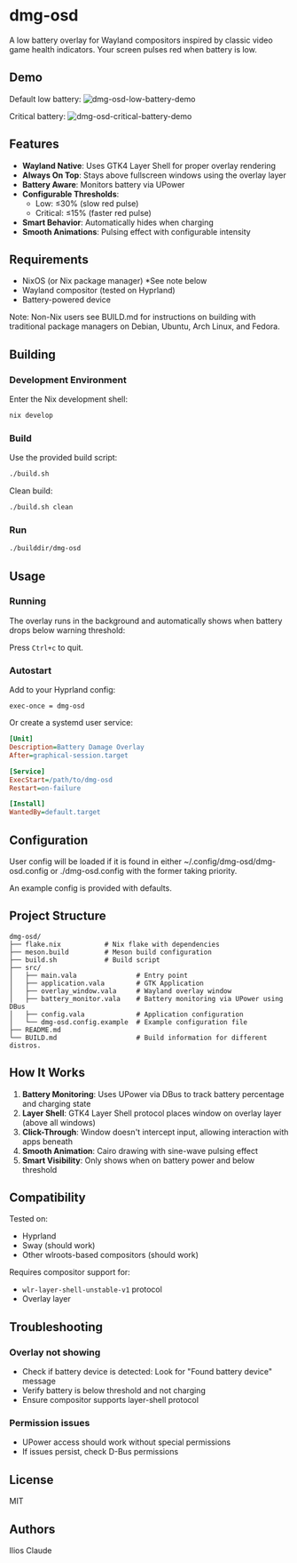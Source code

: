 # dmg-osd

A low battery overlay for Wayland compositors inspired by classic video game health indicators. Your screen pulses red when battery is low.

## Demo

Default low battery:
![dmg-osd-low-battery-demo](https://github.com/user-attachments/assets/c35754d5-26a9-4da4-a929-c6309cae2501)

Critical battery:
![dmg-osd-critical-battery-demo](https://github.com/user-attachments/assets/34d0117c-fbfc-46d0-acca-96ab1005f483)


## Features

- **Wayland Native**: Uses GTK4 Layer Shell for proper overlay rendering
- **Always On Top**: Stays above fullscreen windows using the overlay layer
- **Battery Aware**: Monitors battery via UPower
- **Configurable Thresholds**:
  - Low: ≤30% (slow red pulse)
  - Critical: ≤15% (faster red pulse)
- **Smart Behavior**: Automatically hides when charging
- **Smooth Animations**: Pulsing effect with configurable intensity

## Requirements

- NixOS (or Nix package manager) *See note below
- Wayland compositor (tested on Hyprland)
- Battery-powered device

Note: Non-Nix users see BUILD.md for instructions on building with traditional package managers on Debian, Ubuntu, Arch Linux, and Fedora.

## Building

### Development Environment

Enter the Nix development shell:

```bash
nix develop
```

### Build

Use the provided build script:

```bash
./build.sh
```

Clean build:

```bash
./build.sh clean
```

### Run

```bash
./builddir/dmg-osd
```

## Usage

### Running

The overlay runs in the background and automatically shows when battery drops below warning threshold:

Press `Ctrl+c` to quit.

### Autostart

Add to your Hyprland config:

```
exec-once = dmg-osd
```

Or create a systemd user service:

```ini
[Unit]
Description=Battery Damage Overlay
After=graphical-session.target

[Service]
ExecStart=/path/to/dmg-osd
Restart=on-failure

[Install]
WantedBy=default.target
```

## Configuration

User config will be loaded if it is found in either ~/.config/dmg-osd/dmg-osd.config or ./dmg-osd.config with the former taking priority.

An example config is provided with defaults.

## Project Structure

```
dmg-osd/
├── flake.nix           # Nix flake with dependencies
├── meson.build         # Meson build configuration
├── build.sh            # Build script
├── src/
│   ├── main.vala               # Entry point
│   ├── application.vala        # GTK Application
│   ├── overlay_window.vala     # Wayland overlay window
│   ├── battery_monitor.vala    # Battery monitoring via UPower using DBus
│   ├── config.vala             # Application configuration
│   └── dmg-osd.config.example  # Example configuration file
├── README.md
└── BUILD.md                    # Build information for different distros.
```

## How It Works

1. **Battery Monitoring**: Uses UPower via DBus to track battery percentage and charging state
2. **Layer Shell**: GTK4 Layer Shell protocol places window on overlay layer (above all windows)
3. **Click-Through**: Window doesn't intercept input, allowing interaction with apps beneath
4. **Smooth Animation**: Cairo drawing with sine-wave pulsing effect
5. **Smart Visibility**: Only shows when on battery power and below threshold

## Compatibility

Tested on:
- Hyprland
- Sway (should work)
- Other wlroots-based compositors (should work)

Requires compositor support for:
- `wlr-layer-shell-unstable-v1` protocol
- Overlay layer

## Troubleshooting

### Overlay not showing
- Check if battery device is detected: Look for "Found battery device" message
- Verify battery is below threshold and not charging
- Ensure compositor supports layer-shell protocol

### Permission issues
- UPower access should work without special permissions
- If issues persist, check D-Bus permissions

## License

MIT

## Authors

Ilios
Claude
